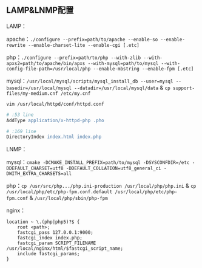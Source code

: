<!--
{
    "title": "lamp+lnmp相关",
    "create": "2018-05-16 15:02:26",
    "modify": "2018-12-02 19:40:55",
    "tag": [
        "liunx",
        "nginx",
        "apache",
        "mysql",
        "php",
        "lamp",
        "lnmp"
    ],
    "info": []
}
-->

## LAMP&LNMP配置

LAMP：

apache：`./configure --prefix=path/to/apache --enable-so --enable-rewrite --enable-charset-lite --enable-cgi [.etc]`

php：`./configure --prefix=path/to/php --with-zlib --with-apxs2=path/to/apache/bin/apxs --with-mysql=path/to/mysql --with-config-file-path=/usr/local/php --enable-mbstring --enable-fpm [.etc]`

mysql：`/usr/local/mysql/scripts/mysql_install_db --user=mysql --basedir=/usr/local/mysql --datadir=/usr/local/mysql/data` & `cp support-files/my-medium.cnf /etc/my.cnf`

`vim /usr/local/httpd/conf/httpd.conf`

```apache
# :53 line
AddType application/x-httpd-php .pho

# :169 line
DirectoryIndex index.html index.php
```

LNMP：

mysql：`cmake -DCMAKE_INSTALL_PREFIX=path/to/mysql -DSYSCONFDIR=/etc -DDEFAULT_CHARSET=utf8 -DDEFAULT_COLLATION=utf8_general_ci -DWITH_EXTRA_CHARSETS=all`

php：`cp /usr/src/php.../php.ini-production /usr/local/php/php.ini` & `cp /usr/local/php/etc/php-fpm.conf.default /usr/local/php/etc/php-fpm.conf` & `/usr/local/php/sbin/php-fpm`

nginx：

```nginx
location ~ \.(php|php5)?$ {
    root <path>;
    fastcgi_pass 127.0.0.1:9000;
    fastcgi_index index.php;
    fastcgi_param SCRIPT_FILENAME /usr/local/nginx/html/$fastcgi_script_name;
    include fastcgi_params;
}
```